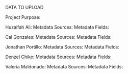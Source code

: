 DATA TO UPLOAD

Project Purpose:

Huzaifah Ali:
Metadata Sources: 
Metadata Fields:

Cal Gonzales:
Metadata Sources: 
Metadata Fields:

Jonathan Portillo:
Metadata Sources: 
Metadata Fields:

Denzel Chike:
Metadata Sources: 
Metadata Fields:

Valeria Maldonado:
Metadata Sources: 
Metadata Fields:


